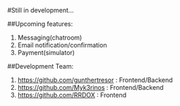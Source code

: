 #Still in development...

##Upcoming features:
1. Messaging(chatroom)
2. Email notification/confirmation
3. Payment(simulator)

##Development Team:
1. https://github.com/gunthertresor : Frontend/Backend
2. https://github.com/Myk3rinos : Frontend/Backend
3. https://github.com/RRDOX : Frontend
